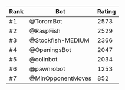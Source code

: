 Rank|Bot|Rating
---|---|---
#1|@ToromBot|2573
#2|@RaspFish|2529
#3|@Stockfish-MEDIUM|2366
#4|@OpeningsBot|2047
#5|@colinbot|2034
#6|@pawnrobot|1253
#7|@MinOpponentMoves|852
